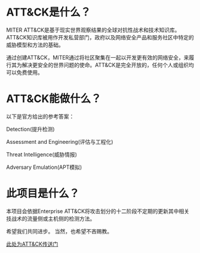 # ATT&CK是什么？
MITER ATT&CK是基于现实世界观察结果的全球对抗性战术和技术知识库。ATT&CK知识库被用作开发私营部门，政府以及网络安全产品和服务社区中特定的威胁模型和方法的基础。

通过创建ATT&CK，MITER通过将社区聚集在一起以开发更有效的网络安全，来履行其为解决更安全的世界问题的使命。ATT&CK是完全开放的，任何个人或组织均可以免费使用。

# ATT&CK能做什么？
以下是官方给出的参考答案：

 Detection(提升检测)
 
 Assessment and Engineering(评估与工程化)
 
 Threat Intelligence(威胁情报)
 
 Adversary Emulation(APT模拟)

# 此项目是什么？
本项目会依据Enterprise ATT&CK将攻击划分的十二阶段不定期的更新其中相关技战术的流量侧或主机侧的检测方法。

希望我们共同进步。
当然，也希望不吝赐教。


[此处为ATT&CK传送门](https://attack.mitre.org/techniques/T1047)
